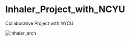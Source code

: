 # Inhaler_Project_with_NCYU
 Collaborative Project with NYCU
 
 

![inhaler_arch](https://user-images.githubusercontent.com/76773035/215709212-bb6a4695-f2e9-4332-98a7-ed184bcc9d5e.PNG)

